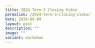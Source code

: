 ```yaml
---
title: 2024 Term 3 Closing Video
permalink: /2024-term-3-closing-video/
date: 2024-09-09
layout: post
description: ""
image: ""
variant: markdown
---
```

